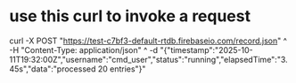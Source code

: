 # use this curl to invoke a request

 curl -X POST "https://test-c7bf3-default-rtdb.firebaseio.com/record.json" ^
-H "Content-Type: application/json" ^
-d "{\"timestamp\":\"2025-10-11T19:32:00Z\",\"username\":\"cmd_user\",\"status\":\"running\",\"elapsedTime\":\"3.45s\",\"data\":\"processed 20 entries\"}"


